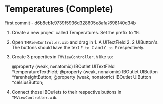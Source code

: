 Temperatures (Complete)
==============

First commit - d6b8eb1c9739f5936d328605e8afa7698140d34b   

1. Create a new project called Temperatures. Set the prefix to `TM`.
2. Open `TMViewController.xib` and drag in 1. A UITextField 2. 2 UIButton's. The buttons should have the text `F to C` and `C to F` respectively.
3. Create 3 properties in `TMViewController.h` like so:

    @property (weak, nonatomic) IBOutlet UITextField *temperatureTextField;
    @property (weak, nonatomic) IBOutlet UIButton *farenheightButton;
    @property (weak, nonatomic) IBOutlet UIButton *celsiusButton;
  
4. Connect those IBOutlets to their respective buttons in `TMViewController.xib`.

